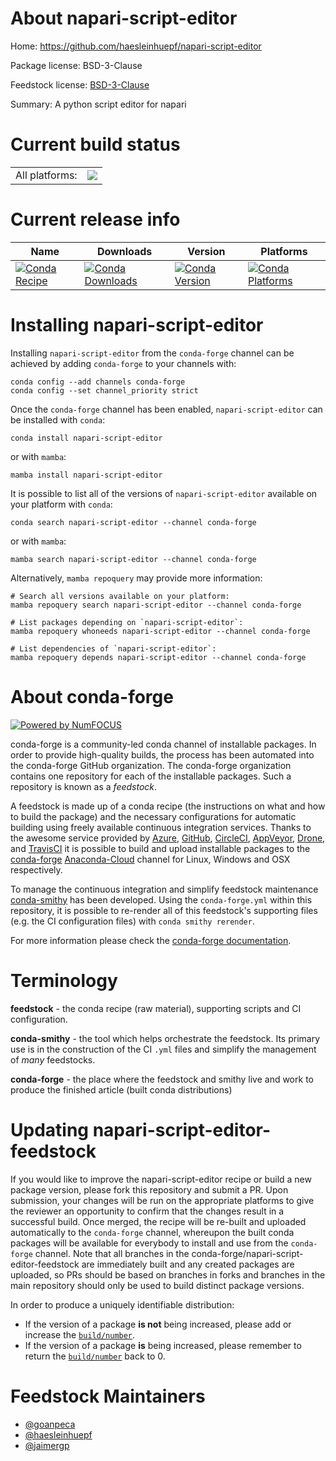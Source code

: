 About napari-script-editor
==========================

Home: https://github.com/haesleinhuepf/napari-script-editor

Package license: BSD-3-Clause

Feedstock license: [BSD-3-Clause](https://github.com/conda-forge/napari-script-editor-feedstock/blob/main/LICENSE.txt)

Summary: A python script editor for napari

Current build status
====================


<table><tr><td>All platforms:</td>
    <td>
      <a href="https://dev.azure.com/conda-forge/feedstock-builds/_build/latest?definitionId=15427&branchName=main">
        <img src="https://dev.azure.com/conda-forge/feedstock-builds/_apis/build/status/napari-script-editor-feedstock?branchName=main">
      </a>
    </td>
  </tr>
</table>

Current release info
====================

| Name | Downloads | Version | Platforms |
| --- | --- | --- | --- |
| [![Conda Recipe](https://img.shields.io/badge/recipe-napari--script--editor-green.svg)](https://anaconda.org/conda-forge/napari-script-editor) | [![Conda Downloads](https://img.shields.io/conda/dn/conda-forge/napari-script-editor.svg)](https://anaconda.org/conda-forge/napari-script-editor) | [![Conda Version](https://img.shields.io/conda/vn/conda-forge/napari-script-editor.svg)](https://anaconda.org/conda-forge/napari-script-editor) | [![Conda Platforms](https://img.shields.io/conda/pn/conda-forge/napari-script-editor.svg)](https://anaconda.org/conda-forge/napari-script-editor) |

Installing napari-script-editor
===============================

Installing `napari-script-editor` from the `conda-forge` channel can be achieved by adding `conda-forge` to your channels with:

```
conda config --add channels conda-forge
conda config --set channel_priority strict
```

Once the `conda-forge` channel has been enabled, `napari-script-editor` can be installed with `conda`:

```
conda install napari-script-editor
```

or with `mamba`:

```
mamba install napari-script-editor
```

It is possible to list all of the versions of `napari-script-editor` available on your platform with `conda`:

```
conda search napari-script-editor --channel conda-forge
```

or with `mamba`:

```
mamba search napari-script-editor --channel conda-forge
```

Alternatively, `mamba repoquery` may provide more information:

```
# Search all versions available on your platform:
mamba repoquery search napari-script-editor --channel conda-forge

# List packages depending on `napari-script-editor`:
mamba repoquery whoneeds napari-script-editor --channel conda-forge

# List dependencies of `napari-script-editor`:
mamba repoquery depends napari-script-editor --channel conda-forge
```


About conda-forge
=================

[![Powered by
NumFOCUS](https://img.shields.io/badge/powered%20by-NumFOCUS-orange.svg?style=flat&colorA=E1523D&colorB=007D8A)](https://numfocus.org)

conda-forge is a community-led conda channel of installable packages.
In order to provide high-quality builds, the process has been automated into the
conda-forge GitHub organization. The conda-forge organization contains one repository
for each of the installable packages. Such a repository is known as a *feedstock*.

A feedstock is made up of a conda recipe (the instructions on what and how to build
the package) and the necessary configurations for automatic building using freely
available continuous integration services. Thanks to the awesome service provided by
[Azure](https://azure.microsoft.com/en-us/services/devops/), [GitHub](https://github.com/),
[CircleCI](https://circleci.com/), [AppVeyor](https://www.appveyor.com/),
[Drone](https://cloud.drone.io/welcome), and [TravisCI](https://travis-ci.com/)
it is possible to build and upload installable packages to the
[conda-forge](https://anaconda.org/conda-forge) [Anaconda-Cloud](https://anaconda.org/)
channel for Linux, Windows and OSX respectively.

To manage the continuous integration and simplify feedstock maintenance
[conda-smithy](https://github.com/conda-forge/conda-smithy) has been developed.
Using the ``conda-forge.yml`` within this repository, it is possible to re-render all of
this feedstock's supporting files (e.g. the CI configuration files) with ``conda smithy rerender``.

For more information please check the [conda-forge documentation](https://conda-forge.org/docs/).

Terminology
===========

**feedstock** - the conda recipe (raw material), supporting scripts and CI configuration.

**conda-smithy** - the tool which helps orchestrate the feedstock.
                   Its primary use is in the construction of the CI ``.yml`` files
                   and simplify the management of *many* feedstocks.

**conda-forge** - the place where the feedstock and smithy live and work to
                  produce the finished article (built conda distributions)


Updating napari-script-editor-feedstock
=======================================

If you would like to improve the napari-script-editor recipe or build a new
package version, please fork this repository and submit a PR. Upon submission,
your changes will be run on the appropriate platforms to give the reviewer an
opportunity to confirm that the changes result in a successful build. Once
merged, the recipe will be re-built and uploaded automatically to the
`conda-forge` channel, whereupon the built conda packages will be available for
everybody to install and use from the `conda-forge` channel.
Note that all branches in the conda-forge/napari-script-editor-feedstock are
immediately built and any created packages are uploaded, so PRs should be based
on branches in forks and branches in the main repository should only be used to
build distinct package versions.

In order to produce a uniquely identifiable distribution:
 * If the version of a package **is not** being increased, please add or increase
   the [``build/number``](https://docs.conda.io/projects/conda-build/en/latest/resources/define-metadata.html#build-number-and-string).
 * If the version of a package **is** being increased, please remember to return
   the [``build/number``](https://docs.conda.io/projects/conda-build/en/latest/resources/define-metadata.html#build-number-and-string)
   back to 0.

Feedstock Maintainers
=====================

* [@goanpeca](https://github.com/goanpeca/)
* [@haesleinhuepf](https://github.com/haesleinhuepf/)
* [@jaimergp](https://github.com/jaimergp/)

